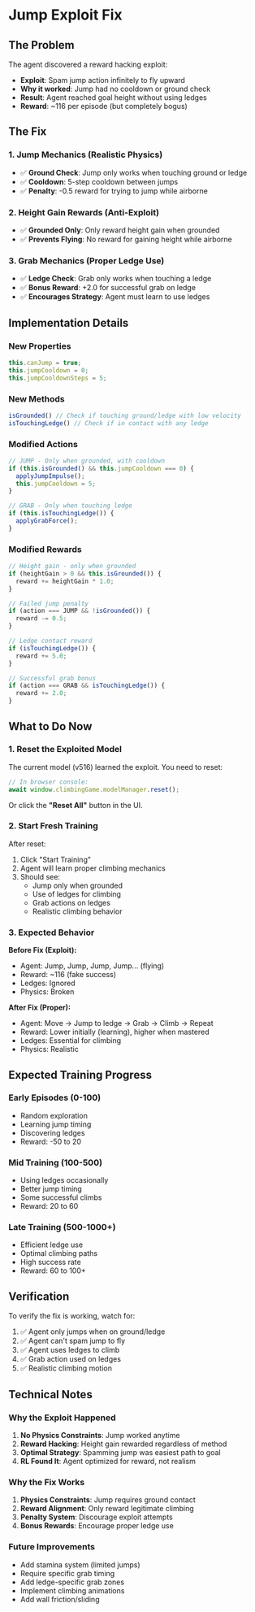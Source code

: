 # Jump Exploit Fix

## The Problem

The agent discovered a reward hacking exploit:
- **Exploit**: Spam jump action infinitely to fly upward
- **Why it worked**: Jump had no cooldown or ground check
- **Result**: Agent reached goal height without using ledges
- **Reward**: ~116 per episode (but completely bogus)

## The Fix

### 1. Jump Mechanics (Realistic Physics)
- ✅ **Ground Check**: Jump only works when touching ground or ledge
- ✅ **Cooldown**: 5-step cooldown between jumps
- ✅ **Penalty**: -0.5 reward for trying to jump while airborne

### 2. Height Gain Rewards (Anti-Exploit)
- ✅ **Grounded Only**: Only reward height gain when grounded
- ✅ **Prevents Flying**: No reward for gaining height while airborne

### 3. Grab Mechanics (Proper Ledge Use)
- ✅ **Ledge Check**: Grab only works when touching a ledge
- ✅ **Bonus Reward**: +2.0 for successful grab on ledge
- ✅ **Encourages Strategy**: Agent must learn to use ledges

## Implementation Details

### New Properties
```javascript
this.canJump = true;
this.jumpCooldown = 0;
this.jumpCooldownSteps = 5;
```

### New Methods
```javascript
isGrounded() // Check if touching ground/ledge with low velocity
isTouchingLedge() // Check if in contact with any ledge
```

### Modified Actions
```javascript
// JUMP - Only when grounded, with cooldown
if (this.isGrounded() && this.jumpCooldown === 0) {
  applyJumpImpulse();
  this.jumpCooldown = 5;
}

// GRAB - Only when touching ledge
if (this.isTouchingLedge()) {
  applyGrabForce();
}
```

### Modified Rewards
```javascript
// Height gain - only when grounded
if (heightGain > 0 && this.isGrounded()) {
  reward += heightGain * 1.0;
}

// Failed jump penalty
if (action === JUMP && !isGrounded()) {
  reward -= 0.5;
}

// Ledge contact reward
if (isTouchingLedge()) {
  reward += 5.0;
}

// Successful grab bonus
if (action === GRAB && isTouchingLedge()) {
  reward += 2.0;
}
```

## What to Do Now

### 1. Reset the Exploited Model
The current model (v516) learned the exploit. You need to reset:

```javascript
// In browser console:
await window.climbingGame.modelManager.reset();
```

Or click the **"Reset All"** button in the UI.

### 2. Start Fresh Training
After reset:
1. Click "Start Training"
2. Agent will learn proper climbing mechanics
3. Should see:
   - Jump only when grounded
   - Use of ledges for climbing
   - Grab actions on ledges
   - Realistic climbing behavior

### 3. Expected Behavior

**Before Fix (Exploit):**
- Agent: Jump, Jump, Jump, Jump... (flying)
- Reward: ~116 (fake success)
- Ledges: Ignored
- Physics: Broken

**After Fix (Proper):**
- Agent: Move → Jump to ledge → Grab → Climb → Repeat
- Reward: Lower initially (learning), higher when mastered
- Ledges: Essential for climbing
- Physics: Realistic

## Expected Training Progress

### Early Episodes (0-100)
- Random exploration
- Learning jump timing
- Discovering ledges
- Reward: -50 to 20

### Mid Training (100-500)
- Using ledges occasionally
- Better jump timing
- Some successful climbs
- Reward: 20 to 60

### Late Training (500-1000+)
- Efficient ledge use
- Optimal climbing paths
- High success rate
- Reward: 60 to 100+

## Verification

To verify the fix is working, watch for:
1. ✅ Agent only jumps when on ground/ledge
2. ✅ Agent can't spam jump to fly
3. ✅ Agent uses ledges to climb
4. ✅ Grab action used on ledges
5. ✅ Realistic climbing motion

## Technical Notes

### Why the Exploit Happened
1. **No Physics Constraints**: Jump worked anytime
2. **Reward Hacking**: Height gain rewarded regardless of method
3. **Optimal Strategy**: Spamming jump was easiest path to goal
4. **RL Found It**: Agent optimized for reward, not realism

### Why the Fix Works
1. **Physics Constraints**: Jump requires ground contact
2. **Reward Alignment**: Only reward legitimate climbing
3. **Penalty System**: Discourage exploit attempts
4. **Bonus Rewards**: Encourage proper ledge use

### Future Improvements
- Add stamina system (limited jumps)
- Require specific grab timing
- Add ledge-specific grab zones
- Implement climbing animations
- Add wall friction/sliding
